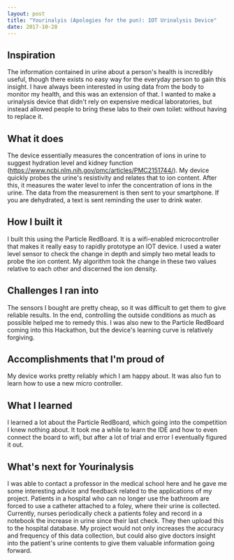 ```yaml
---
layout: post
title: "Yourinalyis (Apologies for the pun): IOT Urinalysis Device"
date: 2017-10-28
---
```


## Inspiration
The information contained in urine about a person's health is incredibly useful, though there exists no easy way for the everyday person to gain this insight. I have always been interested in using data from the body to monitor my health, and this was an extension of that. I wanted to make a urinalysis device that didn't rely on expensive medical laboratories, but instead allowed people to bring these labs to their own toilet: without having to replace it. 

## What it does
The device essentially measures the concentration of ions in urine to suggest hydration level and kidney function (https://www.ncbi.nlm.nih.gov/pmc/articles/PMC2151744/). My device quickly probes the urine's resistivity and relates that to ion content. After this, it measures the water level to infer the concentration of ions in the urine. The data from the measurement is then sent to your smartphone. If you are dehydrated, a text is sent reminding the user to drink water. 

## How I built it
I built this using the Particle RedBoard. It is a wifi-enabled microcontroller that makes it really easy to rapidly prototype an IOT device. I used a water level sensor to check the change in depth and simply two metal leads to probe the ion content. My algorithm took the change in these two values relative to each other and discerned the ion density. 

## Challenges I ran into
The sensors I bought are pretty cheap, so it was difficult to get them to give reliable results. In the end, controlling the outside conditions as much as possible helped me to remedy this. I was also new to the Particle RedBoard coming into this Hackathon, but the device's learning curve is relatively forgiving. 

## Accomplishments that I'm proud of
My device works pretty reliably which I am happy about. It was also fun to learn how to use a new micro controller. 

## What I learned
I learned a lot about the Particle RedBoard, which going into the competition I knew nothing about. It took me a while to learn the IDE and how to even connect the board to wifi, but after a lot of trial and error I eventually figured it out. 

## What's next for Yourinalysis
I was able to contact a professor in the medical school here and he gave me some interesting advice and feedback related to the applications of my project. Patients in a hospital who can no longer use the bathroom are forced to use a catheter attached to a foley, where their urine is collected. Currently, nurses periodically check a patients foley and record in a notebook the increase in urine since their last check. They then upload this to the hospital database. My project would not only increases the accuracy and frequency of this data collection, but could also give doctors insight into the patient's urine contents to give them valuable information going forward. 
